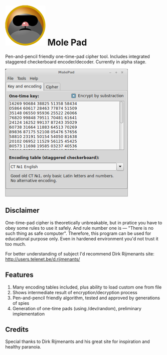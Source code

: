 ![Screenshot](icon/mole128.png)
Mole Pad
========

Pen-and-pencil friendly one-time-pad cipher tool. Includes integrated staggered checkerboard encoder/decoder. Currently in alpha stage. 

![Screenshot](media/molepad_alpha_screen.png)

Disclaimer
----------

One-time-pad cipher is theoretically unbreakable, but in pratice you have to obey some rules to use it safely. And rule number one is — "There is no such thing as safe computer". Therefore, this program can be used for educational purpose only. Even in hardened environment you'd not trust it too much. 

For better understanding of subject I'd recommend Dirk Rijmenants site: http://users.telenet.be/d.rijmenants/

Features
--------

1. Many encoding tables included, plus ability to load custom one from file
2. Shows intermediate result of encryption/decryption process
3. Pen-and-pencil friendly algorithm, tested and approved by generations of spies
4. Generation of one-time pads (using /dev/random), preliminary implementation

Credits
-------

Special thanks to Dirk Rijmenants and his great site for inspiration and healthy paranoia.


